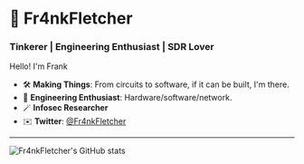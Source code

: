 # 🐲 Fr4nkFletcher

### Tinkerer | Engineering Enthusiast | SDR Lover

Hello! I'm Frank

- 🛠 **Making Things**: From circuits to software, if it can be built, I'm there.
- 🔮 **Engineering Enthusiast**: Hardware/software/network.
- 🪄 **Infosec Researcher**
- ✉️ **Twitter**: [@Fr4nkFletcher](https://twitter.com/Fr4nkFletcher)

---

![Fr4nkFletcher's GitHub stats](https://github-readme-stats.vercel.app/api?username=Fr4nkFletcher&show_icons=true&theme=radical&show=prs_merged)

